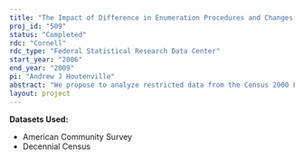 ```yaml
---
title: "The Impact of Difference in Enumeration Procedures and Changes in Complex Survey Questions:  Census/ACS Disability Questions"
proj_id: "509"
status: "Completed"
rdc: "Cornell"
rdc_type: "Federal Statistical Research Data Center"
start_year: "2006"
end_year: "2009"
pi: "Andrew J Houtenville"
abstract: "We propose to analyze restricted data from the Census 2000 Long Form and the 2000–2003 American Community Survey (ACS) to further the understanding of respondent/enumerator error in responses to the “employment disability” question in these surveys.   We propose to extend previous work to investigate the following questions: (1) What factors influence enumerator/respondent error in the employment disability question, and what groups are having difficulty with the employment disability question? (2) What is the impact of respondent/enumerator error on the estimates of employment dis-ability and overall disability; in other words, what would the Census 2000 statistics and 2000–2002 ACS statistics have looked like without respondent/enumerator error? Restricted data are needed because the Public Use Microdata Sample files do not contain enumerations information.   The benefits to the U.S. Census Bureau are an increased understanding of (a) the bene-fits (in terms of the reduction of respondent/enumerator error) of using the more advanced ACS enumeration process over the more costly Census 2000 enumeration process; (b) the types of individuals that had difficulty responding to the complex set of disability items; (c) the degree of respondent error that may still exist within the 2003 ACS; and (d) with this information, the ongoing process of developing and cognitively testing disability questions will be informed by helping refine the groups of individuals that should be targeted by cognitive testing. The ACS disability questions are in the process of being revised for the 2008 ACS."
layout: project
---
```


**Datasets Used:**

  - American Community Survey 
  - Decennial Census 

